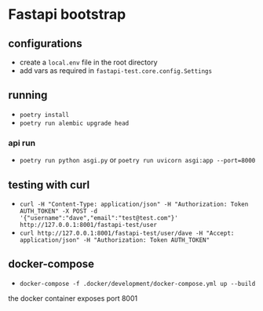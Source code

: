 # Fastapi bootstrap

## configurations

- create a `local.env` file in the root directory
- add vars as required in `fastapi-test.core.config.Settings`

## running

- `poetry install`
- `poetry run alembic upgrade head`

### api run

- `poetry run python asgi.py` or `poetry run uvicorn asgi:app --port=8000`

## testing with curl

- `curl -H "Content-Type: application/json" -H "Authorization: Token AUTH_TOKEN" -X POST -d '{"username":"dave","email":"test@test.com"}' http://127.0.0.1:8001/fastapi-test/user`
- `curl http://127.0.0.1:8001/fastapi-test/user/dave -H "Accept: application/json" -H "Authorization: Token AUTH_TOKEN"`

## docker-compose

- `docker-compose -f .docker/development/docker-compose.yml up --build`

the docker container exposes port 8001

